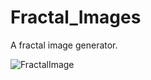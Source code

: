 # Fractal_Images

A fractal image generator.

![FractalImage](https://user-images.githubusercontent.com/31017086/61191116-3ef52a00-a65b-11e9-8403-f49691d66f75.PNG)
